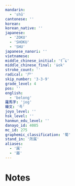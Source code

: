 ```yaml
---
mandarin:
  - 'shǔ'
cantonese: ''
korean:
korean_native: ''
japanese:
  - 'ZOKU'
  - 'SHOKU'
  - 'SHU'
japanese_nanori: ''
vietnamese:
middle_chinese_initial: 't͡ɕ'
middle_chinese_final: 'ɨok'
stroke_count: ''
radical: '尸'
skip_number: '3-3-9'
grade_level: 4
pos: ''
english:
  - 'belong'
羅馬字: 'jog'
韓文: '족'
joyo_level: ''
hsk_level: ''
hanmun_edu_level: ''
danayo_id: 4085
mc_id: 275
graphemic_classification: '蜀'
stand_in: '所属'
aliases:
  - '属'
  - '屬'
---
```


# Notes
